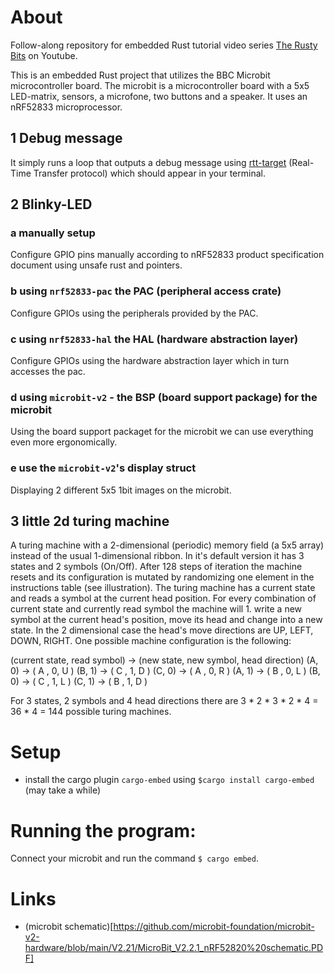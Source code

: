 # About

Follow-along repository for embedded Rust tutorial video series [The Rusty Bits](https://www.youtube.com/@therustybits) on Youtube.

This is an embedded Rust project that utilizes the BBC Microbit microcontroller board. The microbit is a microcontroller board with a 5x5 LED-matrix, sensors, a microfone, two buttons and a speaker. It uses an nRF52833 microprocessor. 

## 1 Debug message
It simply runs a loop that outputs a debug message using [rtt-target](https://docs.rs/rtt-target/latest/rtt_target/) (Real-Time Transfer protocol) which should appear in your terminal.

## 2 Blinky-LED
### a manually setup
Configure GPIO pins manually according to nRF52833 product specification document using unsafe rust and pointers. 
### b using `nrf52833-pac` the PAC (peripheral access crate)
Configure GPIOs using the peripherals provided by the PAC.
### c using `nrf52833-hal` the HAL (hardware abstraction layer)
Configure GPIOs using the hardware abstraction layer which in turn accesses the pac.
### d using `microbit-v2` - the BSP (board support package) for the microbit
Using  the board support packaget for the microbit we can use everything even more ergonomically.
### e use the `microbit-v2`'s display struct
Displaying 2 different 5x5 1bit images on the microbit.

## 3 little 2d turing machine
A turing machine with a 2-dimensional (periodic) memory field (a 5x5 array) instead of the usual 1-dimensional ribbon. In it's default version it has 3 states and 2 symbols (On/Off). After 128 steps of iteration the machine resets and its configuration is mutated by randomizing one element in the instructions table (see illustration).
The turing machine has a current state and reads a symbol at the current head position. For every combination of current state and currently read symbol the machine will 1. write a new symbol at the current head's position, move its head and change into a new state. In the 2 dimensional case the head's move directions are UP, LEFT, DOWN, RIGHT. One possible machine configuration is the following:

(current state, read symbol) -> (new state, new symbol, head direction)
(A, 0) -> ( A , 0, U )
(B, 1) -> ( C , 1, D )
(C, 0) -> ( A , 0, R )
(A, 1) -> ( B , 0, L )
(B, 0) -> ( C , 1, L )
(C, 1) -> ( B , 1, D )

For 3 states, 2 symbols and 4 head directions there are 3 * 2 * 3 * 2 * 4 = 36 * 4 = 144 possible turing machines.



# Setup
- install the cargo plugin `cargo-embed` using `$cargo install cargo-embed` (may take a while)

# Running the program:
Connect your microbit and run the command `$ cargo embed`. 

# Links
- (microbit schematic)[https://github.com/microbit-foundation/microbit-v2-hardware/blob/main/V2.21/MicroBit_V2.2.1_nRF52820%20schematic.PDF]
